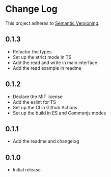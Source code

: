 # Change Log

This project adheres to [Semantic Versioning](http://semver.org/).

## 0.1.3

- Refactor the types
- Set up the strict mode in TS
- Add the read and write in main interface
- Add the read example in readme

## 0.1.2

- Declare the MIT license
- Add the eslint for TS
- Set up the CI in Github Actions
- Set up the build in ES and Commonjs modes

## 0.1.1

- Add the readme and changelog

## 0.1.0

- Initial release.
